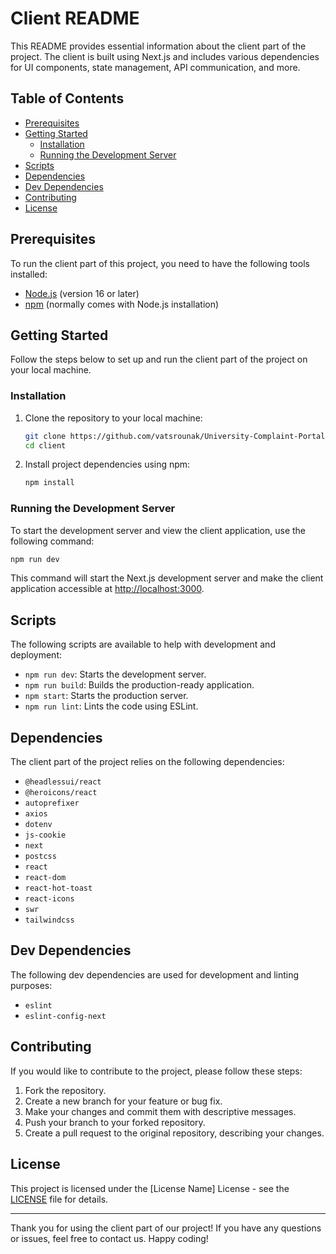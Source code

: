 # Client README

This README provides essential information about the client part of the project. The client is built using Next.js and includes various dependencies for UI components, state management, API communication, and more.

## Table of Contents

- [Prerequisites](#prerequisites)
- [Getting Started](#getting-started)
  - [Installation](#installation)
  - [Running the Development Server](#running-the-development-server)
- [Scripts](#scripts)
- [Dependencies](#dependencies)
- [Dev Dependencies](#dev-dependencies)
- [Contributing](#contributing)
- [License](#license)

## Prerequisites

To run the client part of this project, you need to have the following tools installed:

- [Node.js](https://nodejs.org/) (version 16 or later)
- [npm](https://www.npmjs.com/) (normally comes with Node.js installation)

## Getting Started

Follow the steps below to set up and run the client part of the project on your local machine.

### Installation

1. Clone the repository to your local machine:

   ```bash
   git clone https://github.com/vatsrounak/University-Complaint-Portal-Client
   cd client
   ```

2. Install project dependencies using npm:

   ```bash
   npm install
   ```

### Running the Development Server

To start the development server and view the client application, use the following command:

```bash
npm run dev
```

This command will start the Next.js development server and make the client application accessible at [http://localhost:3000](http://localhost:3000).

## Scripts

The following scripts are available to help with development and deployment:

- `npm run dev`: Starts the development server.
- `npm run build`: Builds the production-ready application.
- `npm start`: Starts the production server.
- `npm run lint`: Lints the code using ESLint.

## Dependencies

The client part of the project relies on the following dependencies:

- `@headlessui/react`
- `@heroicons/react`
- `autoprefixer`
- `axios`
- `dotenv`
- `js-cookie`
- `next`
- `postcss`
- `react`
- `react-dom`
- `react-hot-toast`
- `react-icons`
- `swr`
- `tailwindcss`

## Dev Dependencies

The following dev dependencies are used for development and linting purposes:

- `eslint`
- `eslint-config-next`



## Contributing

If you would like to contribute to the project, please follow these steps:

1. Fork the repository.
2. Create a new branch for your feature or bug fix.
3. Make your changes and commit them with descriptive messages.
4. Push your branch to your forked repository.
5. Create a pull request to the original repository, describing your changes.

## License

This project is licensed under the [License Name] License - see the [LICENSE](LICENSE) file for details.

---

Thank you for using the client part of our project! If you have any questions or issues, feel free to contact us. Happy coding!